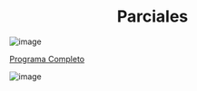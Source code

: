<h1 align="center"> Parciales </h1>

![image](https://user-images.githubusercontent.com/55964635/140314240-4aec455d-d00d-4a96-a9ae-3d2f1fa05be4.png)

[Programa Completo](https://github.com/Fabian-Martinez1/Taller-de-Programacion/tree/main/Parciales%20Objetos/FabianMartinezRinconParcial/src/fabianmartinezrinconparcial)

![image](https://user-images.githubusercontent.com/55964635/140591571-6aa7102a-59d9-437c-92d5-c6e804dade9d.png)

